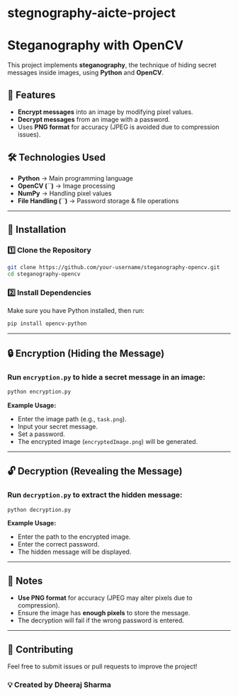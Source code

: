 # stegnography-aicte-project
# Steganography with OpenCV

This project implements **steganography**, the technique of hiding secret messages inside images, using **Python** and **OpenCV**.

## 📌 Features

- **Encrypt messages** into an image by modifying pixel values.
- **Decrypt messages** from an image with a password.
- Uses **PNG format** for accuracy (JPEG is avoided due to compression issues).

## 🛠️ Technologies Used

- **Python** → Main programming language
- **OpenCV (**``**)** → Image processing
- **NumPy** → Handling pixel values
- **File Handling (**``**)** → Password storage & file operations

---

## 🚀 Installation

### 1️⃣ **Clone the Repository**

```bash
git clone https://github.com/your-username/steganography-opencv.git
cd steganography-opencv
```

### 2️⃣ **Install Dependencies**

Make sure you have Python installed, then run:

```bash
pip install opencv-python
```

---

## 🔒 Encryption (Hiding the Message)

### Run `encryption.py` to hide a secret message in an image:

```bash
python encryption.py
```

**Example Usage:**

- Enter the image path (e.g., `task.png`).
- Input your secret message.
- Set a password.
- The encrypted image (`encryptedImage.png`) will be generated.

---

## 🔓 Decryption (Revealing the Message)

### Run `decryption.py` to extract the hidden message:

```bash
python decryption.py
```

**Example Usage:**

- Enter the path to the encrypted image.
- Enter the correct password.
- The hidden message will be displayed.

---

## 📝 Notes

- **Use PNG format** for accuracy (JPEG may alter pixels due to compression).
- Ensure the image has **enough pixels** to store the message.
- The decryption will fail if the wrong password is entered.

---

## 🤝 Contributing

Feel free to submit issues or pull requests to improve the project!

### **💡 Created by Dheeraj Sharma**

